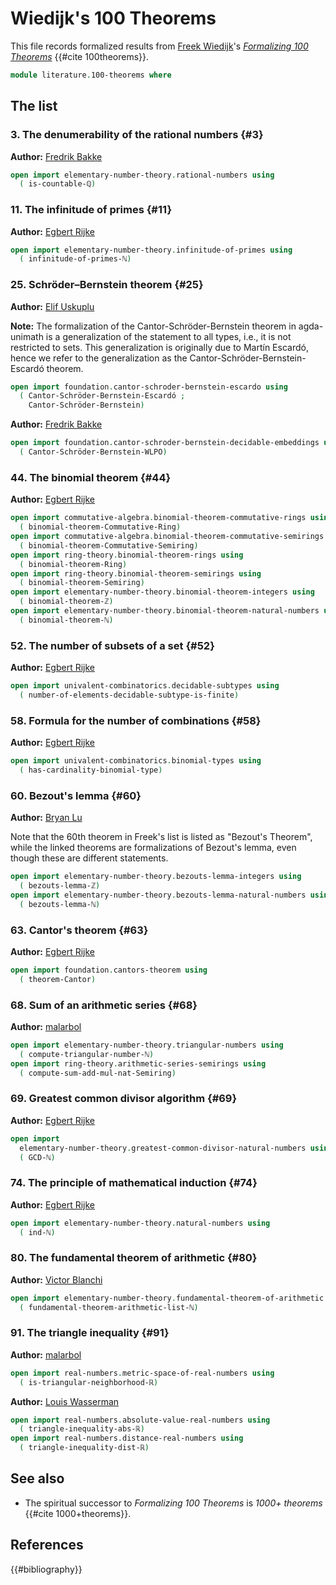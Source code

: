 # Wiedijk's 100 Theorems

This file records formalized results from
[Freek Wiedijk](http://www.cs.ru.nl/F.Wiedijk/)'s
[_Formalizing 100 Theorems_](https://www.cs.ru.nl/~freek/100/)
{{#cite 100theorems}}.

```agda
module literature.100-theorems where
```

## The list

### 3. The denumerability of the rational numbers {#3}

**Author:** [Fredrik Bakke](https://www.ntnu.edu/employees/fredrik.bakke)

```agda
open import elementary-number-theory.rational-numbers using
  ( is-countable-ℚ)
```

### 11. The infinitude of primes {#11}

**Author:** [Egbert Rijke](https://egbertrijke.github.io)

```agda
open import elementary-number-theory.infinitude-of-primes using
  ( infinitude-of-primes-ℕ)
```

### 25. Schröder–Bernstein theorem {#25}

**Author:** [Elif Uskuplu](https://elifuskuplu.github.io)

**Note:** The formalization of the Cantor-Schröder-Bernstein theorem in
agda-unimath is a generalization of the statement to all types, i.e., it is not
restricted to sets. This generalization is originally due to Martín Escardó,
hence we refer to the generalization as the Cantor-Schröder-Bernstein-Escardó
theorem.

```agda
open import foundation.cantor-schroder-bernstein-escardo using
  ( Cantor-Schröder-Bernstein-Escardó ;
    Cantor-Schröder-Bernstein)
```

**Author:** [Fredrik Bakke](https://www.ntnu.edu/employees/fredrik.bakke)

```agda
open import foundation.cantor-schroder-bernstein-decidable-embeddings using
  ( Cantor-Schröder-Bernstein-WLPO)
```

### 44. The binomial theorem {#44}

**Author:** [Egbert Rijke](https://egbertrijke.github.io)

```agda
open import commutative-algebra.binomial-theorem-commutative-rings using
  ( binomial-theorem-Commutative-Ring)
open import commutative-algebra.binomial-theorem-commutative-semirings using
  ( binomial-theorem-Commutative-Semiring)
open import ring-theory.binomial-theorem-rings using
  ( binomial-theorem-Ring)
open import ring-theory.binomial-theorem-semirings using
  ( binomial-theorem-Semiring)
open import elementary-number-theory.binomial-theorem-integers using
  ( binomial-theorem-ℤ)
open import elementary-number-theory.binomial-theorem-natural-numbers using
  ( binomial-theorem-ℕ)
```

### 52. The number of subsets of a set {#52}

**Author:** [Egbert Rijke](https://egbertrijke.github.io)

```agda
open import univalent-combinatorics.decidable-subtypes using
  ( number-of-elements-decidable-subtype-is-finite)
```

### 58. Formula for the number of combinations {#58}

**Author:** [Egbert Rijke](https://egbertrijke.github.io)

```agda
open import univalent-combinatorics.binomial-types using
  ( has-cardinality-binomial-type)
```

### 60. Bezout's lemma {#60}

**Author:** [Bryan Lu](https://blu-bird.github.io)

Note that the 60th theorem in Freek's list is listed as "Bezout's Theorem",
while the linked theorems are formalizations of Bezout's lemma, even though
these are different statements.

```agda
open import elementary-number-theory.bezouts-lemma-integers using
  ( bezouts-lemma-ℤ)
open import elementary-number-theory.bezouts-lemma-natural-numbers using
  ( bezouts-lemma-ℕ)
```

### 63. Cantor's theorem {#63}

**Author:** [Egbert Rijke](https://egbertrijke.github.io)

```agda
open import foundation.cantors-theorem using
  ( theorem-Cantor)
```

### 68. Sum of an arithmetic series {#68}

**Author:** [malarbol](http://www.github.com/malarbol)

```agda
open import elementary-number-theory.triangular-numbers using
  ( compute-triangular-number-ℕ)
open import ring-theory.arithmetic-series-semirings using
  ( compute-sum-add-mul-nat-Semiring)
```

### 69. Greatest common divisor algorithm {#69}

**Author:** [Egbert Rijke](https://egbertrijke.github.io)

```agda
open import
  elementary-number-theory.greatest-common-divisor-natural-numbers using
  ( GCD-ℕ)
```

### 74. The principle of mathematical induction {#74}

**Author:** [Egbert Rijke](https://egbertrijke.github.io)

```agda
open import elementary-number-theory.natural-numbers using
  ( ind-ℕ)
```

### 80. The fundamental theorem of arithmetic {#80}

**Author:** [Victor Blanchi](https://github.com/VictorBlanchi)

```agda
open import elementary-number-theory.fundamental-theorem-of-arithmetic using
  ( fundamental-theorem-arithmetic-list-ℕ)
```

### 91. The triangle inequality {#91}

**Author:** [malarbol](https://github.com/malarbol)

```agda
open import real-numbers.metric-space-of-real-numbers using
  ( is-triangular-neighborhood-ℝ)
```

**Author:** [Louis Wasserman](https://github.com/lowasser)

```agda
open import real-numbers.absolute-value-real-numbers using
  ( triangle-inequality-abs-ℝ)
open import real-numbers.distance-real-numbers using
  ( triangle-inequality-dist-ℝ)
```

## See also

- The spiritual successor to _Formalizing 100 Theorems_ is _1000+ theorems_
  {{#cite 1000+theorems}}.

## References

{{#bibliography}}
